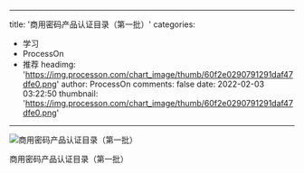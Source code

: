 
---
title: '商用密码产品认证目录（第一批）'
categories: 
 - 学习
 - ProcessOn
 - 推荐
headimg: 'https://img.processon.com/chart_image/thumb/60f2e0290791291daf47dfe0.png'
author: ProcessOn
comments: false
date: 2022-02-03 03:22:50
thumbnail: 'https://img.processon.com/chart_image/thumb/60f2e0290791291daf47dfe0.png'
---

<div>   
<img class="thumb" alt="商用密码产品认证目录（第一批）" src="https://img.processon.com/chart_image/thumb/60f2e0290791291daf47dfe0.png" referrerpolicy="no-referrer">
<p>商用密码产品认证目录（第一批）</p>  
</div>
            